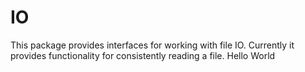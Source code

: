 # IO

This package provides interfaces for working with file IO. Currently it
provides functionality for consistently reading a file.
Hello World
